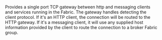 Provides a single port TCP gateway between http and messaging clients and services running in the Fabric.  The gateway handles detecting the client protocol.  If it's an HTTP client, the connection will be routed to the HTTP gateway.  If it's a messaging client, it will use any supplied host information provided by the client to route the connection to a broker Fabric group.